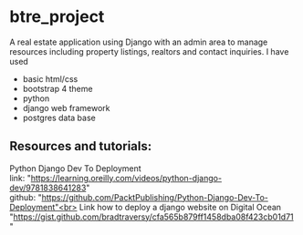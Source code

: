 # btre_project

A real estate application using Django with an admin area to manage resources including property listings, realtors and contact inquiries.
I have used  
* basic html/css 
* bootstrap 4 theme 
* python
* django web framework
* postgres data base


## Resources and tutorials:</br>
Python Django Dev To Deployment</br>
link: "https://learning.oreilly.com/videos/python-django-dev/9781838641283" <br>
github: "https://github.com/PacktPublishing/Python-Django-Dev-To-Deployment"<br>
Link how to deploy a django website on Digital Ocean<br>
"https://gist.github.com/bradtraversy/cfa565b879ff1458dba08f423cb01d71"

